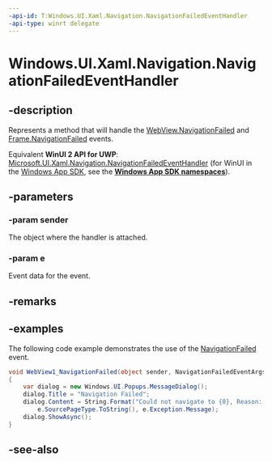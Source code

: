 ```yaml
---
-api-id: T:Windows.UI.Xaml.Navigation.NavigationFailedEventHandler
-api-type: winrt delegate
---
```

<!-- Delegate syntax.
public delegate void NavigationFailedEventHandler(System.Object sender, Windows.UI.Xaml.Navigation.NavigationFailedEventArgs e)
-->
# Windows.UI.Xaml.Navigation.NavigationFailedEventHandler

## -description
Represents a method that will handle the [WebView.NavigationFailed](../windows.ui.xaml.controls/webview_navigationfailed.md) and [Frame.NavigationFailed](../windows.ui.xaml.controls/frame_navigationfailed.md) events.

Equivalent **WinUI 2 API for UWP**: [Microsoft.UI.Xaml.Navigation.NavigationFailedEventHandler](/windows/winui/api/microsoft.ui.xaml.navigation.navigationfailedeventhandler) (for WinUI in the [Windows App SDK](/windows/apps/windows-app-sdk/), see the **[Windows App SDK namespaces](/windows/windows-app-sdk/api/winrt/)**).

## -parameters
### -param sender
The object where the handler is attached.

### -param e
Event data for the event.


## -remarks

## -examples
The following code example demonstrates the use of the [NavigationFailed](../windows.ui.xaml.controls/webview_navigationfailed.md) event.

```csharp
void WebView1_NavigationFailed(object sender, NavigationFailedEventArgs e)
{
    var dialog = new Windows.UI.Popups.MessageDialog();
    dialog.Title = "Navigation Failed";
    dialog.Content = String.Format("Could not navigate to {0}, Reason: {1}", 
        e.SourcePageType.ToString(), e.Exception.Message);
    dialog.ShowAsync();
}

```



## -see-also
